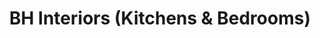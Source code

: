 ---
title: "BH Interiors (Kitchens & Bedrooms)"
url: /grimsby/bh-interiors-kitchens-und-bedrooms/
shop: Möbel
---